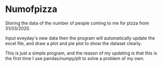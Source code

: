 # Numofpizza
Storing the data of the number of people coming to me for pizza from 31/03/2020.

Input eveyday's new data then the program will automatically update the excel file, and draw a plot and pie plot to show the dataset clearly.

This is just a simple program, and the reason of my updating is that this is the first time I use pandas/numpy/plt to solve a problem of my own.
